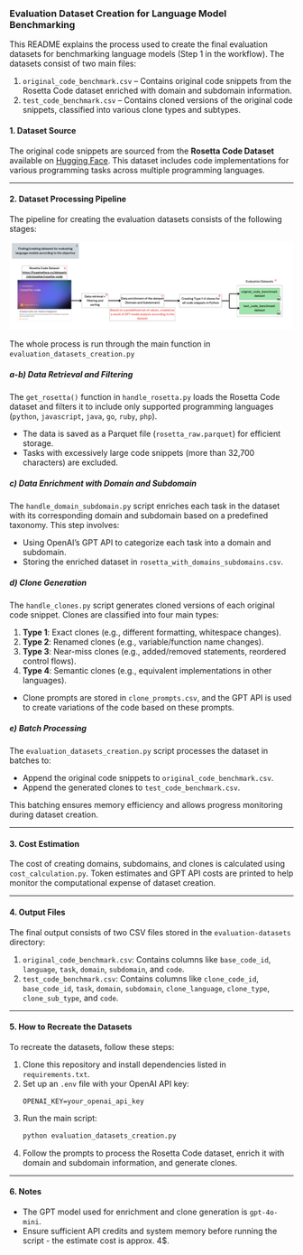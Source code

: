 ### Evaluation Dataset Creation for Language Model Benchmarking

This README explains the process used to create the final evaluation datasets for benchmarking language models (Step 1 in the workflow). The datasets consist of two main files:
1. `original_code_benchmark.csv` – Contains original code snippets from the Rosetta Code dataset enriched with domain and subdomain information.
2. `test_code_benchmark.csv` – Contains cloned versions of the original code snippets, classified into various clone types and subtypes.


#### 1. Dataset Source
The original code snippets are sourced from the **Rosetta Code Dataset** available on [Hugging Face](https://huggingface.co/datasets/christopher/rosetta-code). This dataset includes code implementations for various programming tasks across multiple programming languages.

---

#### 2. Dataset Processing Pipeline
The pipeline for creating the evaluation datasets consists of the following stages:

![Dataset Creation](../images/dataset_creation.png)

The whole process is run through the main function in `evaluation_datasets_creation.py`

##### a-b) **Data Retrieval and Filtering**
The `get_rosetta()` function in `handle_rosetta.py` loads the Rosetta Code dataset and filters it to include only supported programming languages (`python`, `javascript`, `java`, `go`, `ruby`, `php`).
- The data is saved as a Parquet file (`rosetta_raw.parquet`) for efficient storage.
- Tasks with excessively large code snippets (more than 32,700 characters) are excluded.

##### c) **Data Enrichment with Domain and Subdomain**
The `handle_domain_subdomain.py` script enriches each task in the dataset with its corresponding domain and subdomain based on a predefined taxonomy. This step involves:
- Using OpenAI’s GPT API to categorize each task into a domain and subdomain.
- Storing the enriched dataset in `rosetta_with_domains_subdomains.csv`.

##### d) **Clone Generation**
The `handle_clones.py` script generates cloned versions of each original code snippet. Clones are classified into four main types:
1. **Type 1**: Exact clones (e.g., different formatting, whitespace changes).
2. **Type 2**: Renamed clones (e.g., variable/function name changes).
3. **Type 3**: Near-miss clones (e.g., added/removed statements, reordered control flows).
4. **Type 4**: Semantic clones (e.g., equivalent implementations in other languages).

- Clone prompts are stored in `clone_prompts.csv`, and the GPT API is used to create variations of the code based on these prompts.

##### e) **Batch Processing**
The `evaluation_datasets_creation.py` script processes the dataset in batches to:
- Append the original code snippets to `original_code_benchmark.csv`.
- Append the generated clones to `test_code_benchmark.csv`.

This batching ensures memory efficiency and allows progress monitoring during dataset creation.

---

#### 3. Cost Estimation
The cost of creating domains, subdomains, and clones is calculated using `cost_calculation.py`. Token estimates and GPT API costs are printed to help monitor the computational expense of dataset creation.

---

#### 4. Output Files
The final output consists of two CSV files stored in the `evaluation-datasets` directory:
1. `original_code_benchmark.csv`: Contains columns like `base_code_id`, `language`, `task`, `domain`, `subdomain`, and `code`.
2. `test_code_benchmark.csv`: Contains columns like `clone_code_id`, `base_code_id`, `task`, `domain`, `subdomain`, `clone_language`, `clone_type`, `clone_sub_type`, and `code`.

---

#### 5. How to Recreate the Datasets
To recreate the datasets, follow these steps:
1. Clone this repository and install dependencies listed in `requirements.txt`.
2. Set up an `.env` file with your OpenAI API key:
   ```env
   OPENAI_KEY=your_openai_api_key
   ```
3. Run the main script:
   ```bash
   python evaluation_datasets_creation.py
   ```
4. Follow the prompts to process the Rosetta Code dataset, enrich it with domain and subdomain information, and generate clones.

---

#### 6. Notes
- The GPT model used for enrichment and clone generation is `gpt-4o-mini`.
- Ensure sufficient API credits and system memory before running the script - the estimate cost is approx. 4$.

